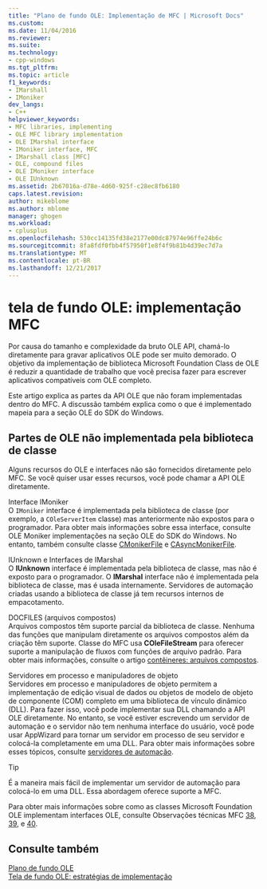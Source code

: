 ```yaml
---
title: "Plano de fundo OLE: Implementação de MFC | Microsoft Docs"
ms.custom: 
ms.date: 11/04/2016
ms.reviewer: 
ms.suite: 
ms.technology:
- cpp-windows
ms.tgt_pltfrm: 
ms.topic: article
f1_keywords:
- IMarshall
- IMoniker
dev_langs:
- C++
helpviewer_keywords:
- MFC libraries, implementing
- OLE MFC library implementation
- OLE IMarshal interface
- IMoniker interface, MFC
- IMarshall class [MFC]
- OLE, compound files
- OLE IMoniker interface
- OLE IUnknown
ms.assetid: 2b67016a-d78e-4d60-925f-c28ec8fb6180
caps.latest.revision: 
author: mikeblome
ms.author: mblome
manager: ghogen
ms.workload:
- cplusplus
ms.openlocfilehash: 530cc14135fd38e2177e00dc87974e96ffe24b6c
ms.sourcegitcommit: 8fa8fdf0fbb4f57950f1e8f4f9b81b4d39ec7d7a
ms.translationtype: MT
ms.contentlocale: pt-BR
ms.lasthandoff: 12/21/2017
---
```

# <a name="ole-background-mfc-implementation"></a>tela de fundo OLE: implementação MFC
Por causa do tamanho e complexidade da bruto OLE API, chamá-lo diretamente para gravar aplicativos OLE pode ser muito demorado. O objetivo da implementação de biblioteca Microsoft Foundation Class de OLE é reduzir a quantidade de trabalho que você precisa fazer para escrever aplicativos compatíveis com OLE completo.  
  
 Este artigo explica as partes da API OLE que não foram implementadas dentro do MFC. A discussão também explica como o que é implementado mapeia para a seção OLE do SDK do Windows.  
  
##  <a name="_core_portions_of_ole_not_implemented_by_the_class_library"></a>Partes de OLE não implementada pela biblioteca de classe  
 Alguns recursos do OLE e interfaces não são fornecidos diretamente pelo MFC. Se você quiser usar esses recursos, você pode chamar a API OLE diretamente.  
  
 Interface IMoniker  
 O `IMoniker` interface é implementada pela biblioteca de classe (por exemplo, a `COleServerItem` classe) mas anteriormente não expostos para o programador. Para obter mais informações sobre essa interface, consulte OLE Moniker implementações na seção OLE do SDK do Windows. No entanto, também consulte classe [CMonikerFile](../mfc/reference/cmonikerfile-class.md) e [CAsyncMonikerFile](../mfc/reference/casyncmonikerfile-class.md).  
  
 IUnknown e Interfaces de IMarshal  
 O **IUnknown** interface é implementada pela biblioteca de classe, mas não é exposto para o programador. O **IMarshal** interface não é implementada pela biblioteca de classe, mas é usada internamente. Servidores de automação criadas usando a biblioteca de classe já tem recursos internos de empacotamento.  
  
 DOCFILES (arquivos compostos)  
 Arquivos compostos têm suporte parcial da biblioteca de classe. Nenhuma das funções que manipulam diretamente os arquivos compostos além da criação têm suporte. Classe do MFC usa **COleFileStream** para oferecer suporte a manipulação de fluxos com funções de arquivo padrão. Para obter mais informações, consulte o artigo [contêineres: arquivos compostos](../mfc/containers-compound-files.md).  
  
 Servidores em processo e manipuladores de objeto  
 Servidores em processo e manipuladores de objeto permitem a implementação de edição visual de dados ou objetos de modelo de objeto de componente (COM) completo em uma biblioteca de vínculo dinâmico (DLL). Para fazer isso, você pode implementar sua DLL chamando a API OLE diretamente. No entanto, se você estiver escrevendo um servidor de automação e o servidor não tem nenhuma interface do usuário, você pode usar AppWizard para tornar um servidor em processo de seu servidor e colocá-la completamente em uma DLL. Para obter mais informações sobre esses tópicos, consulte [servidores de automação](../mfc/automation-servers.md).  
  
> [!TIP]
>  É a maneira mais fácil de implementar um servidor de automação para colocá-lo em uma DLL. Essa abordagem oferece suporte a MFC.  
  
 Para obter mais informações sobre como as classes Microsoft Foundation OLE implementam interfaces OLE, consulte Observações técnicas MFC [38](../mfc/tn038-mfc-ole-iunknown-implementation.md), [39](../mfc/tn039-mfc-ole-automation-implementation.md), e [40](../mfc/tn040-mfc-ole-in-place-resizing-and-zooming.md).  
  
## <a name="see-also"></a>Consulte também  
 [Plano de fundo OLE](../mfc/ole-background.md)   
 [Tela de fundo OLE: estratégias de implementação](../mfc/ole-background-implementation-strategies.md)

